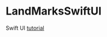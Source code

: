 # LandMarksSwiftUI
Swift UI [tutorial](https://developer.apple.com/tutorials/swiftui/creating-and-combining-views)
